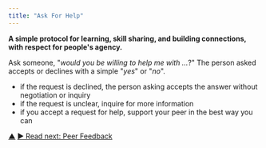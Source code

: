 ```yaml
---
title: "Ask For Help"
---
```



**A simple protocol for learning, skill sharing, and building connections, with respect for people's agency.**

Ask someone, "_would you be willing to help me with ..._?" The person asked accepts or declines with a simple "_yes_" or "_no_".

-   if the request is declined, the person asking accepts the answer without negotiation or inquiry
-   if the request is unclear, inquire for more information
-   if you accept a request for help, support your peer in the best way you can


<div class="bottom-nav">
<a href="peer-development.html" title="Up: Peer Development">▲</a> <a href="peer-feedback.html" title="">▶ Read next: Peer Feedback</a>
</div>
